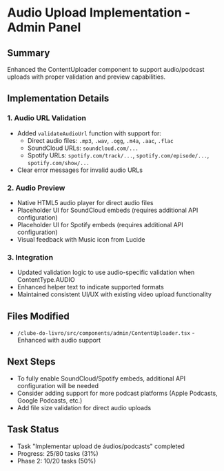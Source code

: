 # Audio Upload Implementation - Admin Panel

## Summary
Enhanced the ContentUploader component to support audio/podcast uploads with proper validation and preview capabilities.

## Implementation Details

### 1. Audio URL Validation
- Added `validateAudioUrl` function with support for:
  - Direct audio files: `.mp3`, `.wav`, `.ogg`, `.m4a`, `.aac`, `.flac`
  - SoundCloud URLs: `soundcloud.com/...`
  - Spotify URLs: `spotify.com/track/...`, `spotify.com/episode/...`, `spotify.com/show/...`
- Clear error messages for invalid audio URLs

### 2. Audio Preview
- Native HTML5 audio player for direct audio files
- Placeholder UI for SoundCloud embeds (requires additional API configuration)
- Placeholder UI for Spotify embeds (requires additional API configuration)
- Visual feedback with Music icon from Lucide

### 3. Integration
- Updated validation logic to use audio-specific validation when ContentType.AUDIO
- Enhanced helper text to indicate supported formats
- Maintained consistent UI/UX with existing video upload functionality

## Files Modified
- `/clube-do-livro/src/components/admin/ContentUploader.tsx` - Enhanced with audio support

## Next Steps
- To fully enable SoundCloud/Spotify embeds, additional API configuration will be needed
- Consider adding support for more podcast platforms (Apple Podcasts, Google Podcasts, etc.)
- Add file size validation for direct audio uploads

## Task Status
- Task "Implementar upload de áudios/podcasts" completed
- Progress: 25/80 tasks (31%)
- Phase 2: 10/20 tasks (50%)